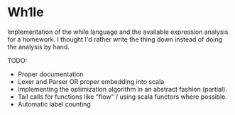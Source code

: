Wh1le
=====

Implementation of the while language and the available expression analysis for a homework. I thought I'd rather write the thing down instead of doing the analysis by hand.

TODO:

- Proper documentation
- Lexer and Parser OR proper embedding into scala
- Implementing the optimization algorithm in an abstract fashion (partial).
- Tail calls for functions like "flow" / using scala functors where possible.
- Automatic label counting
